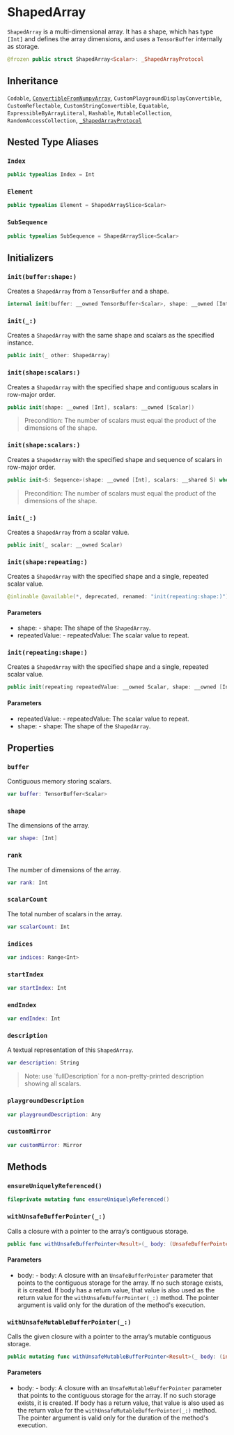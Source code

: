 # ShapedArray

`ShapedArray` is a multi-dimensional array. It has a shape, which has type `[Int]` and defines
the array dimensions, and uses a `TensorBuffer` internally as storage.

``` swift
@frozen public struct ShapedArray<Scalar>: _ShapedArrayProtocol
```

## Inheritance

`Codable`, [`ConvertibleFromNumpyArray`](/ConvertibleFromNumpyArray), `CustomPlaygroundDisplayConvertible`, `CustomReflectable`, `CustomStringConvertible`, `Equatable`, `ExpressibleByArrayLiteral`, `Hashable`, `MutableCollection`, `RandomAccessCollection`, [`_ShapedArrayProtocol`](/_ShapedArrayProtocol)

## Nested Type Aliases

### `Index`

``` swift
public typealias Index = Int
```

### `Element`

``` swift
public typealias Element = ShapedArraySlice<Scalar>
```

### `SubSequence`

``` swift
public typealias SubSequence = ShapedArraySlice<Scalar>
```

## Initializers

### `init(buffer:shape:)`

Creates a `ShapedArray` from a `TensorBuffer` and a shape.

``` swift
internal init(buffer: __owned TensorBuffer<Scalar>, shape: __owned [Int])
```

### `init(_:)`

Creates a `ShapedArray` with the same shape and scalars as the specified instance.

``` swift
public init(_ other: ShapedArray)
```

### `init(shape:scalars:)`

Creates a `ShapedArray` with the specified shape and contiguous scalars in row-major order.

``` swift
public init(shape: __owned [Int], scalars: __owned [Scalar])
```

> Precondition: The number of scalars must equal the product of the dimensions of the shape.

### `init(shape:scalars:)`

Creates a `ShapedArray` with the specified shape and sequence of scalars in row-major order.

``` swift
public init<S: Sequence>(shape: __owned [Int], scalars: __shared S) where S.Element == Scalar
```

> Precondition: The number of scalars must equal the product of the dimensions of the shape.

### `init(_:)`

Creates a `ShapedArray` from a scalar value.

``` swift
public init(_ scalar: __owned Scalar)
```

### `init(shape:repeating:)`

Creates a `ShapedArray` with the specified shape and a single, repeated scalar value.

``` swift
@inlinable @available(*, deprecated, renamed: "init(repeating:shape:)") public init(shape: __owned [Int], repeating repeatedValue: __owned Scalar)
```

#### Parameters

  - shape: - shape: The shape of the `ShapedArray`.
  - repeatedValue: - repeatedValue: The scalar value to repeat.

### `init(repeating:shape:)`

Creates a `ShapedArray` with the specified shape and a single, repeated scalar value.

``` swift
public init(repeating repeatedValue: __owned Scalar, shape: __owned [Int])
```

#### Parameters

  - repeatedValue: - repeatedValue: The scalar value to repeat.
  - shape: - shape: The shape of the `ShapedArray`.

## Properties

### `buffer`

Contiguous memory storing scalars.

``` swift
var buffer: TensorBuffer<Scalar>
```

### `shape`

The dimensions of the array.

``` swift
var shape: [Int]
```

### `rank`

The number of dimensions of the array.

``` swift
var rank: Int
```

### `scalarCount`

The total number of scalars in the array.

``` swift
var scalarCount: Int
```

### `indices`

``` swift
var indices: Range<Int>
```

### `startIndex`

``` swift
var startIndex: Int
```

### `endIndex`

``` swift
var endIndex: Int
```

### `description`

A textual representation of this `ShapedArray`.

``` swift
var description: String
```

> Note: use \`fullDescription\` for a non-pretty-printed description showing all scalars.

### `playgroundDescription`

``` swift
var playgroundDescription: Any
```

### `customMirror`

``` swift
var customMirror: Mirror
```

## Methods

### `ensureUniquelyReferenced()`

``` swift
fileprivate mutating func ensureUniquelyReferenced()
```

### `withUnsafeBufferPointer(_:)`

Calls a closure with a pointer to the array’s contiguous storage.

``` swift
public func withUnsafeBufferPointer<Result>(_ body: (UnsafeBufferPointer<Scalar>) throws -> Result) rethrows -> Result
```

#### Parameters

  - body: - body: A closure with an `UnsafeBufferPointer` parameter that points to the contiguous storage for the array. If no such storage exists, it is created. If body has a return value, that value is also used as the return value for the `withUnsafeBufferPointer(_:)` method. The pointer argument is valid only for the duration of the method's execution.

### `withUnsafeMutableBufferPointer(_:)`

Calls the given closure with a pointer to the array’s mutable contiguous storage.

``` swift
public mutating func withUnsafeMutableBufferPointer<Result>(_ body: (inout UnsafeMutableBufferPointer<Scalar>) throws -> Result) rethrows -> Result
```

#### Parameters

  - body: - body: A closure with an `UnsafeMutableBufferPointer` parameter that points to the contiguous storage for the array. If no such storage exists, it is created. If body has a return value, that value is also used as the return value for the `withUnsafeMutableBufferPointer(_:)` method. The pointer argument is valid only for the duration of the method's execution.
